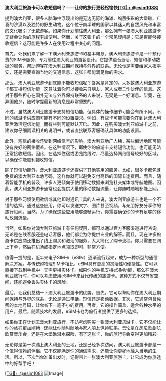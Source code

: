 **澳大利亞旅游卡可以收短信吗？——让你的旅行更轻松愉快[[TG💪+ @esim1088](https://t.me/s/esim1088)]**

提到澳大利亚，很多人脑海中浮现出的是无边无际的海滩、绚丽多彩的大堡礁、广袤的沙漠以及独特的野生动物。这个位于南半球的国家以其迷人的自然风光和丰富的文化吸引了无数游客。如果你计划前往澳大利亚，那么拥有一张澳大利亚旅游卡无疑会让你的旅程更加便利。然而，关于这张卡的一个常见疑问是：它是否能够接收短信？这可能是许多人在使用过程中关心的问题。

首先，让我们来了解一下澳大利亚旅游卡的基本概念。澳大利亚旅游卡是一种预付费的SIM卡服务，专为前往澳大利亚的游客设计。它提供语音通话、短信和移动数据的服务，帮助游客在澳大利亚期间保持与外界的联系。无论你是需要给家人报平安，还是需要查询当地的交通信息，这张卡都能满足你的需求。

那么，澳大利亚旅游卡到底能不能收短信呢？答案是肯定的。大多数澳大利亚旅游卡都支持短信功能，这意味着你可以接收来自朋友、家人或者工作伙伴的信息。这对于那些担心在国外无法与外界保持联系的人来说，无疑是一个好消息。毕竟，在异国他乡，随时掌握最新的消息是非常重要的。

不过，虽然澳大利亚旅游卡支持短信功能，但具体的操作细节可能会有所不同。不同的旅游卡供应商可能有不同的设置要求。例如，有些卡可能需要你在到达澳大利亚后激活短信功能，而有些则可能默认开启。因此，在购买澳大利亚旅游卡之前，建议你仔细阅读相关的说明书，或者直接联系客服确认具体的功能设置。

此外，短信的接收还受到网络信号的影响。澳大利亚地广人稀，某些偏远地区可能没有良好的网络覆盖。在这种情况下，即使你的旅游卡支持短信功能，也可能无法正常接收短信。因此，在选择住宿或游览路线时，尽量选择网络信号较好的区域，以确保你能顺利接收短信。

除了短信功能外，澳大利亚旅游卡还提供了其他实用的服务。比如，很多卡都包含免费的澳大利亚本地号码，这样你就可以避免支付高昂的国际长途费用。而且，随着智能手机的普及，许多人更倾向于使用移动数据来浏览社交媒体或导航地图。因此，澳大利亚旅游卡通常也会提供大量的移动数据流量，让你随时随地都能上网。

对于那些习惯使用微信或其他即时通讯工具的人来说，澳大利亚旅游卡也是一个不错的选择。通过这些应用，你可以发送文字、图片甚至视频，与亲朋好友分享你的旅行见闻。当然，为了确保这些应用能够流畅运行，你需要确保你的卡有足够的移动数据流量。

当然，如果你对澳大利亚旅游卡有任何疑问，都可以通过官方客服渠道进行咨询。无论是在线客服还是电话客服，他们都会为你提供专业的解答。而且，现在许多旅游卡供应商还推出了线上购买和激活的服务，大大简化了购卡流程。你只需要在网上下单，然后在机场或指定地点领取即可，非常方便。

值得一提的是，近年来电子SIM卡（eSIM）逐渐流行起来，成为一种新型的通信解决方案。与传统的物理SIM卡相比，eSIM具有更高的灵活性和便捷性。它可以直接下载到手机中，无需更换实体卡。如果你的手机支持eSIM功能，那么在澳大利亚旅行时，你可以考虑使用eSIM卡来替代传统的旅游卡。这种方式不仅节省空间，还能避免丢失实体卡的风险。

最后，让我们总结一下澳大利亚旅游卡的优势。首先，它可以帮助你在澳大利亚期间保持与外界的联系，无论是通过电话、短信还是移动数据。其次，它通常包含免费的本地号码，让你省下一笔不小的费用。再者，它的操作简单，适合各种水平的用户。最后，随着技术的发展，eSIM卡也为旅行者提供了更多的选择。

如果你正在计划去澳大利亚旅行，不妨考虑购买一张澳大利亚旅游卡。它不仅能让你的旅程更加顺畅，还能让你随时随地与家人朋友保持联系。无论是在悉尼歌剧院欣赏音乐会，还是在大堡礁潜水探险，有了这张卡，你的旅行将会变得更加精彩。

无论你是第一次踏上澳大利亚的土地，还是已经多次访问，澳大利亚旅游卡都是一个值得信赖的伴侣。它不仅能满足你的通信需求，还能让你更好地融入当地的生活。所以，下次当你准备出发时，记得带上一张澳大利亚旅游卡，让它成为你旅途中的好帮手吧！

[[TG💪+ @esim1088](https://t.me/s/esim1088) ![Image](https://i.postimg.cc/4NQfJmqS/Snipaste-2025-05-13-00-14-12.png)]